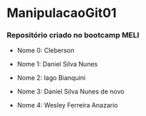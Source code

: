 # ManipulacaoGit01

### Repositório criado no bootcamp MELI 

* Nome 0: Cleberson

* Nome 1: Daniel Silva Nunes

* Nome 2: Iago Bianquini

* Nome 3: Daniel Silva Nunes de novo

* Nome 4: Wesley Ferreira Anazario
